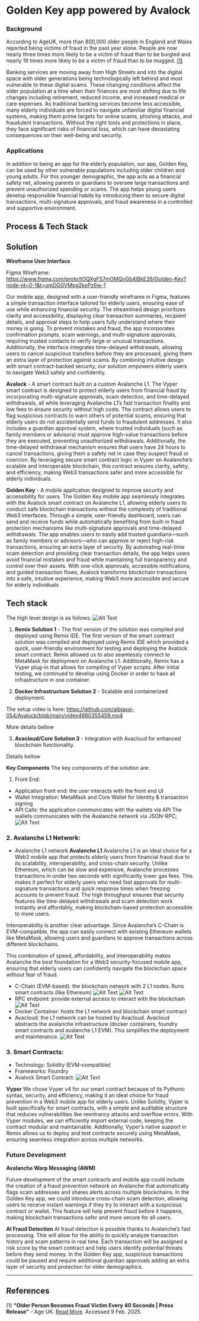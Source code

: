 # Golden Key app powered by Avalock

### Background
According to AgeUK, more than 800,000 older people in England and Wales reported being victims of fraud in the past year alone. People are now nearly three times more likely to be a victim of fraud than to be burgled and nearly 19 times more likely to be a victim of fraud than to be mugged. [(1)](#references)

Banking services are moving away from High Streets and into the digital space with older generations being technologically left behind and most vulnerable to these digital scams. These changing conditions affect the older population at a time when their finances are most shifting due to life changes including retirement, reduced income, and increased medical or care expenses. As traditional banking services become less accessible, many elderly individuals are forced to navigate unfamiliar digital financial systems, making them prime targets for online scams, phishing attacks, and fraudulent transactions. Without the right tools and protections in place, they face significant risks of financial loss, which can have devastating consequences on their well-being and security. 

### Applications

In addition to being an app for the elderly population, our app, Golden Key, can be used by other vulnerable populations including older children and young adults. For this younger demographic, the app acts as a financial safety net, allowing parents or guardians to oversee large transactions and prevent unauthorized spending or scams. The app helps young users develop responsible financial habits by introducing them to secure digital transactions, multi-signature approvals, and fraud awareness in a controlled and supportive environment.

## Process & Tech Stack
## Solution

**Wireframe User Interface**

Figma Wireframe: https://www.figma.com/proto/tOQXgFS7mOMQvGb4lBkE26/Golden-Key?node-id=0-1&t=umDGGVMpg2kePz6w-1 

Our mobile app, designed with a user-friendly wireframe in Figma, features a simple transaction interface tailored for elderly users, ensuring ease of use while enhancing financial security. The streamlined design prioritizes clarity and accessibility, displaying clear transaction summaries, recipient details, and approval steps to help users fully understand where their money is going. To prevent mistakes and fraud, the app incorporates confirmation prompts, scam warnings, and multi-signature approvals, requiring trusted contacts to verify large or unusual transactions. Additionally, the interface integrates time-delayed withdrawals, allowing users to cancel suspicious transfers before they are processed, giving them an extra layer of protection against scams. By combining intuitive design with smart contract-backed security, our solution empowers elderly users to navigate Web3 safely and confidently.

**Avalock** - A smart contract built on a custom Avalanche L1.
The Vyper smart contract is designed to protect elderly users from financial fraud by incorporating multi-signature approvals, scam detection, and time-delayed withdrawals, all while leveraging Avalanche L1’s fast transaction finality and low fees to ensure security without high costs. The contract allows users to flag suspicious contracts to warn others of potential scams, ensuring that elderly users do not accidentally send funds to fraudulent addresses. It also includes a guardian approval system, where trusted individuals (such as family members or advisors) must approve high-value transactions before they are executed, preventing unauthorized withdrawals. Additionally, the time-delayed withdrawal mechanism ensures that users have 24 hours to cancel transactions, giving them a safety net in case they suspect fraud or coercion. By leveraging secure smart contract logic in Vyper on Avalanche’s scalable and interoperable blockchain, this contract ensures clarity, safety, and efficiency, making Web3 transactions safer and more accessible for elderly individuals.

**Golden Key** - A mobile application designed to improve security and accessibility for users.
The Golden Key mobile app seamlessly integrates with the Avalock smart contract on Avalanche L1, allowing elderly users to conduct safe blockchain transactions without the complexity of traditional Web3 interfaces. Through a simple, user-friendly dashboard, users can send and receive funds while automatically benefiting from built-in fraud protection mechanisms like multi-signature approvals and time-delayed withdrawals. The app enables users to easily add trusted guardians—such as family members or advisors—who can approve or reject high-risk transactions, ensuring an extra layer of security. By automating real-time scam detection and providing clear transaction details, the app helps users avoid financial mistakes and fraud while maintaining full transparency and control over their assets. With one-click approvals, accessible notifications, and guided transaction flows, Avalock transforms blockchain transactions into a safe, intuitive experience, making Web3 more accessible and secure for elderly individuals


## Tech stack
The high level design is as follows:
![Alt Text](https://github.com/aibiassi-054/Avalock/blob/main/Avalock%20system.png)

1. **Remix Solution 1** - The first version of the solution was compiled and deployed using Remix IDE.
The first version of the smart contract solution was compiled and deployed using Remix IDE which provided a quick, user-friendly environment for testing and deploying the Avalock smart contract. Remix allowed us to also seamlessly connect to MetaMask for deployment on Avalanche L1. Additionally, Remix has a Vyper plug-in that allows for compiling of Vyper scripts. After initial testing, we continued to develop using Docker in order to have all infrastructure in one container.

2. **Docker Infrastructure Solution 2** - Scalable and containerized deployment.

The setup video is here: https://github.com/aibiassi-054/Avalock/blob/main/video4860355459.mp4

More details bellow

3. **Avacloud/Core Solution 3** - Integration with Avacloud for enhanced blockchain functionality.

Details bellow

**Key Components**
The key components of the solution are:
1. Front End:
- Application front end: the user interacts with the front end UI
- Wallet Integration: MetaMask and Core Wallet for Identity & transaction signing
- API Calls: the application communicates with the wallets via API 
The wallets communicates with the Avalanche network via JSON-RPC; 
![Alt Text](https://github.com/aibiassi-054/Avalock/blob/main/Blockchain%20Infra/Screenshot%202025-02-09%20at%2011.20.03.png)

### 2. Avalanche L1 Network:

- Avalanche L1 network
**Avalanche L1** 
Avalanche L1 is an ideal choice for a Web3 mobile app that protects elderly users from financial fraud due to its scalability, interoperability, and cross-chain security. Unlike Ethereum, which can be slow and expensive, Avalanche processes transactions in under two seconds with significantly lower gas fees. This makes it perfect for elderly users who need fast approvals for multi-signature transactions and quick response times when freezing accounts to prevent fraud. The high throughput ensures that security features like time-delayed withdrawals and scam detection work instantly and affordably, making blockchain-based protection accessible to more users.

Interoperability is another clear advantage. Since Avalanche’s C-Chain is EVM-compatible, the app can easily connect with existing Ethereum wallets like MetaMask, allowing users and guardians to approve transactions across different blockchains. 

This combination of speed, affordability, and interoperability makes Avalanche the best foundation for a Web3 security-focused mobile app, ensuring that elderly users can confidently navigate the blockchain space without fear of fraud.

- C-Chain (EVM-based): the blockchain network with 2 L1 nodes. Runs smart contracts (like Ethereum)
![Alt Text](https://github.com/aibiassi-054/Avalock/blob/main/Blockchain%20Infra/Screenshot%202025-02-09%20at%2011.03.49.png)
![Alt Text](https://github.com/aibiassi-054/Avalock/blob/main/Blockchain%20Infra/Screenshot%202025-02-09%20at%2011.07.55.png)
- RPC endpoint: provide external access to interact with the blockchain
![Alt Text](https://github.com/aibiassi-054/Avalock/blob/main/Blockchain%20Infra/Screenshot%202025-02-09%20at%2011.13.19.png)
- Docker Container: hosts the L1 network and blockchain smart contract
- Avacloud: the L1 network can be hosted by Avacloud. Avacloud abstracts the avalanche infrastructure (docker containers, foundry smart contracts and avalanche L1 EVM). This simplifies the deployment and maintenance.
![Alt Text](https://github.com/aibiassi-054/Avalock/blob/main/Blockchain%20Infra/Screenshot%202025-02-09%20at%2011.15.41.png)
### 3. Smart Contracts:
- Technology: Solidity (EVM-compatible)
- Frameworks: Foundry
- Avalock Smart Contract:
![Alt Text](https://github.com/aibiassi-054/Avalock/blob/main/Blockchain%20Infra/Screenshot%202025-02-09%20at%2011.09.45.png)

**Vyper**
We chose Vyper v4 for our smart contract because of its Pythonic syntax, security, and efficiency, making it an ideal choice for fraud prevention in a Web3 mobile app for elderly users. Unlike Solidity, Vyper is built specifically for smart contracts, with a simple and auditable structure that reduces vulnerabilities like reentrancy attacks and overflow errors. With Vyper modules, we can efficiently import external code, keeping the contract modular and maintainable. Additionally, Vyper’s native support in Remix allows us to deploy and test contracts securely using MetaMask, ensuring seamless integration across multiple networks. 


### Future Development

**Avalanche Warp Messaging (AWM)**

Future development of the smart contracts and mobile app could include the creation of a fraud prevention network on Avalanche that automatically flags scam addresses and shares alerts across multiple blockchains. In the Golden Key app, we could introduce cross-chain scam detection, allowing users to receive instant warnings if they try to interact with a suspicious contract or wallet. This feature will help prevent fraud before it happens, making blockchain transactions safer and more secure for all users.

**AI Fraud Detection**
AI fraud detection is possible thanks to Avalanche’s fast processing. This will allow for the ability to quickly analyze transaction history and scam patterns in real time. Each transaction will be assigned a risk score by the smart contract and help users identify potential threats before they send money. In the Golden Key app, suspicious transactions could be paused and require additional guardian approvals adding an extra layer of security and protection for older demographics.



---

## References

(1) **"Older Person Becomes Fraud Victim Every 40 Seconds | Press Release"** - Age UK.
[Read More](https://www.ageuk.org.uk/latest-press/articles/2019/july/older-person-becomes-fraud-victim-every-40-seconds/). Accessed 9 Feb. 2025.

